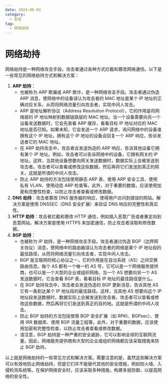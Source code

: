 ```yaml
---
date: 2024-06-03
category:
  - 安全
tag:
  - 网络劫持
---
```


# 网络劫持

网络劫持是一种网络攻击手段，攻击者通过各种方式拦截和篡改网络通信。以下是一些常见的网络劫持方式和解决方案：

1. **ARP 劫持**：
    - 也被称为 ARP 欺骗或 ARP 欺诈，是一种网络攻击手段。攻击者通过伪造 ARP 消息，使网络中的设备误认为攻击者的 MAC 地址是某个 IP 地址的正确对应关系，从而将网络流量引向攻击者，实现中间人攻击。
    - ARP 是地址解析协议（Address Resolution Protocol），它的作用是将网络层的 IP 地址映射到数据链路层的 MAC 地址。当一个设备需要向另一个设备发送数据时，它会先查看 ARP 缓存，看看目标 IP 地址对应的 MAC 地址是否已知。如果未知，它会发送一个 ARP 请求，询问网络中的设备谁拥有这个 IP 地址。拥有这个 IP 地址的设备会回复一个 ARP 响应，告诉发送者它的 MAC 地址。
    - 在 ARP 劫持攻击中，攻击者会发送伪造的 ARP 响应，告诉其他设备它拥有某个 IP 地址。例如，攻击者可以告诉网络中的设备，它拥有网关的 IP 地址。这样，当其他设备想要向网关发送数据时，数据实际上会被发送到攻击者。攻击者可以查看或修改这些数据，然后再将它们发送到真正的网关。这就是所谓的中间人攻击。
    - 防止 ARP 劫持的方法包括使用静态 ARP 表、使用 ARP 安全工具、使用私有 VLAN、使用动态 ARP 检查等。此外，对于重要的数据，应该使用加密和完整性检查，以防止攻击者查看或修改数据。
2. **DNS 劫持**：攻击者篡改 DNS 服务器的响应，使得用户访问到错误的网站。解决方案是使用 DNSSEC（DNS 安全扩展）来验证 DNS 响应的完整性和真实性。
3. **HTTP 劫持**：攻击者拦截和篡改 HTTP 通信，例如插入恶意广告或者重定向到恶意网站。解决方案是使用 HTTPS 来加密通信，防止攻击者读取和修改数据。
4. **BGP 劫持**：
    - 也被称为 IP 劫持，是一种网络攻击手段。攻击者通过伪造 BGP（边界网关协议）消息，使网络中的路由器误认为攻击者的网络是某个 IP 地址段的最佳路径，从而将网络流量引向攻击者，实现中间人攻击。
    - BGP 是互联网的核心协议之一，它的作用是在自治系统（AS）之间交换路由信息。每个 AS 都有一个唯一的 AS 号，它可以是一个网络服务提供商，也可以是一个大型的企业或组织网络。当一个 AS 想要向另一个 AS 发送数据时，它会查看 BGP 表，看看目标 IP 地址的最佳路径是什么。
    - 在 BGP 劫持攻击中，攻击者会发送伪造的 BGP 更新消息，告诉其他 AS 它有一条到达某个 IP 地址段的最佳路径。这样，当其他 AS 想要向这个 IP 地址段发送数据时，数据实际上会被发送到攻击者。攻击者可以查看或修改这些数据，然后再将它们发送到真正的目的地。这就是所谓的中间人攻击。
    - 防止 BGP 劫持的方法包括使用 BGP 安全扩展（如 RPKI、BGPsec）、使用 IRR 数据库、使用 BGP 流量工程等。此外，对于重要的数据，应该使用加密和完整性检查，以防止攻击者查看或修改数据。
    - 请注意，BGP 劫持是一种严重的安全威胁，它可以影响全球的互联网流量。因此，网络服务提供商和大型的企业或组织网络都应该采取措施来防止 BGP 劫持。

以上就是网络劫持的一些常见方式和解决方案。需要注意的是，虽然这些解决方案可以有效地防止网络劫持，但是它们并不能替代其他的安全措施，例如防火墙、入侵检测系统等。在保护网络安全时，应该采取多种措施，构建多层防御，以提高网络的安全性。
